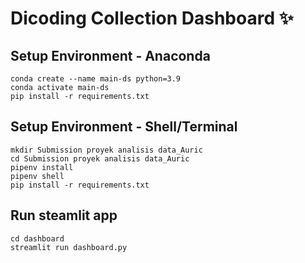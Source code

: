 # Dicoding Collection Dashboard ✨

## Setup Environment - Anaconda
```
conda create --name main-ds python=3.9
conda activate main-ds
pip install -r requirements.txt
```

## Setup Environment - Shell/Terminal
```
mkdir Submission proyek analisis data_Auric
cd Submission proyek analisis data_Auric
pipenv install
pipenv shell
pip install -r requirements.txt
```

## Run steamlit app
```
cd dashboard
streamlit run dashboard.py
```
